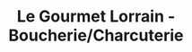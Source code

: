 ---
title: "Le Gourmet Lorrain - Boucherie/Charcuterie"
url: /sarrebourg/le-gourmet-lorrain-boucherie-charcuterie/
shop: boucherie
---